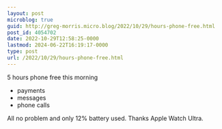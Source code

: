```yaml
---
layout: post
microblog: true
guid: http://greg-morris.micro.blog/2022/10/29/hours-phone-free.html
post_id: 4054702
date: 2022-10-29T12:58:25-0000
lastmod: 2024-06-22T16:19:17-0000
type: post
url: /2022/10/29/hours-phone-free.html
---
```

5 hours phone free this morning

* payments
* messages
* phone calls

All no problem and only 12% battery used. Thanks Apple Watch Ultra. 
